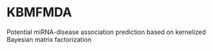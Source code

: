 # KBMFMDA
Potential miRNA-disease association prediction based on kernelized Bayesian matrix factorization
